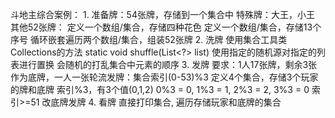 斗地主综合案例：
    1. 准备牌：54张牌，存储到一个集合中
        特殊牌：大王，小王
        其他52张牌：
            定义一个数组/集合，存储四种花色
            定义一个数组/集合，存储13个序号
        循环嵌套遍历两个数组/集合，组装52张牌
    2. 洗牌
        使用集合工具类Collections的方法
        static void shuffle(List<?> list) 使用指定的随机源对指定的列表进行置换
        会随机的打乱集合中元素的顺序
    3. 发牌
        要求：1人17张牌，剩余3张作为底牌，一人一张轮流发牌：集合索引(0-53)%3
        定义4个集合，存储3个玩家的牌和底牌
        索引%3，有3个值(0,1,2) 0%3 = 0, 1%3 = 1, 2%3 = 2, 3%3 = 0
        索引>=51 改底牌发牌
    4. 看牌
        直接打印集合, 遍历存储玩家和底牌的集合